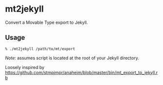 mt2jekyll
=========

Convert a Movable Type export to Jekyll.

## Usage

```
% ./mt2jekyll /path/to/mt/export
```

*Note:* assumes script is located at the root of your Jekyll directory.

Loosely inspired by https://github.com/stmpjmpr/anaheim/blob/master/bin/mt_export_to_jekyll.rb